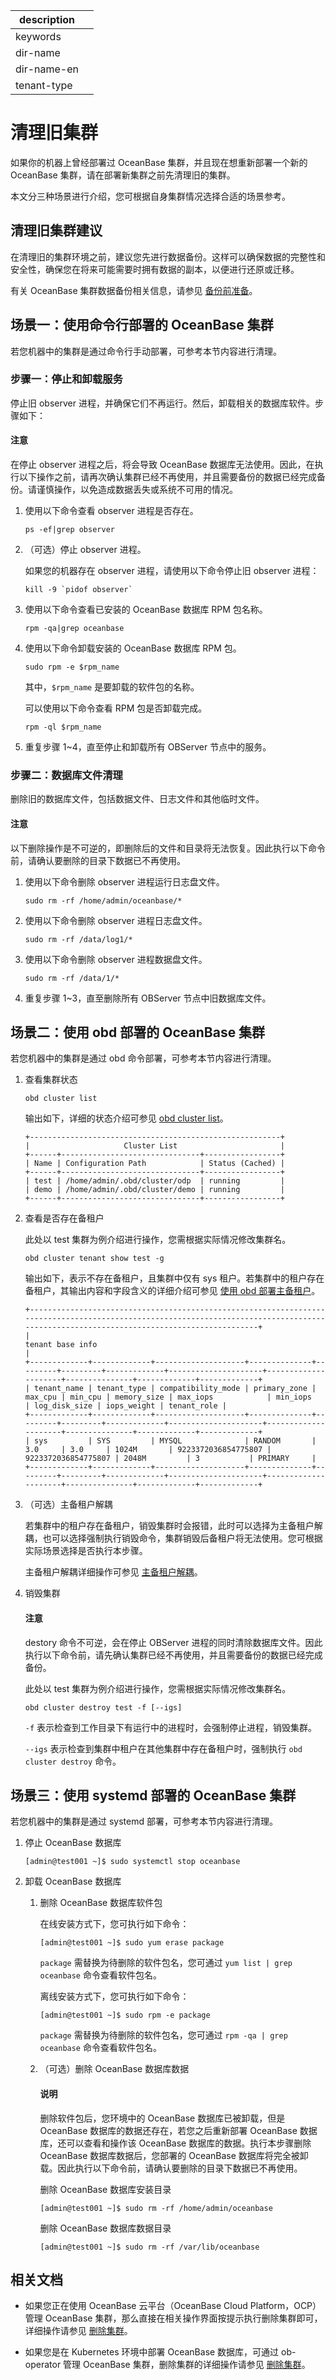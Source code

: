|description||
|---|---|
|keywords||
|dir-name||
|dir-name-en||
|tenant-type||

# 清理旧集群

如果你的机器上曾经部署过 OceanBase 集群，并且现在想重新部署一个新的 OceanBase 集群，请在部署新集群之前先清理旧的集群。

本文分三种场景进行介绍，您可根据自身集群情况选择合适的场景参考。

## 清理旧集群建议

在清理旧的集群环境之前，建议您先进行数据备份。这样可以确保数据的完整性和安全性，确保您在将来可能需要时拥有数据的副本，以便进行还原或迁移。

有关 OceanBase 集群数据备份相关信息，请参见 [备份前准备](../600.manage/600.backup-and-recovery/400.data-backup/100.preparation-before-data-backup.md)。

## 场景一：使用命令行部署的 OceanBase 集群

若您机器中的集群是通过命令行手动部署，可参考本节内容进行清理。

### 步骤一：停止和卸载服务

停止旧 observer 进程，并确保它们不再运行。然后，卸载相关的数据库软件。步骤如下：

<main id="notice" type='notice'>
  <h4>注意</h4>
  <p>在停止 observer 进程之后，将会导致 OceanBase 数据库无法使用。因此，在执行以下操作之前，请再次确认集群已经不再使用，并且需要备份的数据已经完成备份。请谨慎操作，以免造成数据丢失或系统不可用的情况。</p>
</main>

1. 使用以下命令查看 observer 进程是否存在。

   ```shell
   ps -ef|grep observer
   ```

2. （可选）停止 observer 进程。

   如果您的机器存在 observer 进程，请使用以下命令停止旧 observer 进程：

   ```shell
   kill -9 `pidof observer`
   ```

3. 使用以下命令查看已安装的 OceanBase 数据库 RPM 包名称。

   ```shell
   rpm -qa|grep oceanbase
   ```

4. 使用以下命令卸载安装的 OceanBase 数据库 RPM 包。

   ```shell
   sudo rpm -e $rpm_name
   ```

   其中，`$rpm_name` 是要卸载的软件包的名称。

   可以使用以下命令查看 RPM 包是否卸载完成。

   ```shell
   rpm -ql $rpm_name
   ```

5. 重复步骤 1~4，直至停止和卸载所有 OBServer 节点中的服务。

### 步骤二：数据库文件清理

删除旧的数据库文件，包括数据文件、日志文件和其他临时文件。

<main id="notice" type='notice'>
  <h4>注意</h4>
  <p>以下删除操作是不可逆的，即删除后的文件和目录将无法恢复。因此执行以下命令前，请确认要删除的目录下数据已不再使用。</p>
</main>

1. 使用以下命令删除 observer 进程运行日志盘文件。

   ```shell
   sudo rm -rf /home/admin/oceanbase/*
   ```

2. 使用以下命令删除 observer 进程日志盘文件。

   ```shell
   sudo rm -rf /data/log1/*
   ```

3. 使用以下命令删除 observer 进程数据盘文件。

   ```shell
   sudo rm -rf /data/1/*
   ```

4. 重复步骤 1~3，直至删除所有 OBServer 节点中旧数据库文件。

## 场景二：使用 obd 部署的 OceanBase 集群

若您机器中的集群是通过 obd 命令部署，可参考本节内容进行清理。

1. 查看集群状态

   ```shell
   obd cluster list
   ```

   输出如下，详细的状态介绍可参见 [obd cluster list](https://www.oceanbase.com/docs/community-obd-cn-1000000000634909)。

   ```shell
   +--------------------------------------------------------+
   |                     Cluster List                       |
   +------+-------------------------------+-----------------+
   | Name | Configuration Path            | Status (Cached) |
   +------+-------------------------------+-----------------+
   | test | /home/admin/.obd/cluster/odp  | running         |
   | demo | /home/admin/.obd/cluster/demo | running         |
   +------+-------------------------------+-----------------+
   ```

2. 查看是否存在备租户

   此处以 test 集群为例介绍进行操作，您需根据实际情况修改集群名。

   ```shell
   obd cluster tenant show test -g
   ```

   输出如下，表示不存在备租户，且集群中仅有 sys 租户。若集群中的租户存在备租户，其输出内容和字段含义的详细介绍可参见 [使用 obd 部署主备租户](https://www.oceanbase.com/docs/community-obd-cn-1000000000634947)。

   ```shell
   +-----------------------------------------------------------------------------------------------------------------------------------------------------------------------------------------+
   |                                                                                     tenant base info                                                                                    |
   +-------------+-------------+--------------------+--------------+---------+---------+-------------+---------------------+---------------------+---------------+-------------+-------------+
   | tenant_name | tenant_type | compatibility_mode | primary_zone | max_cpu | min_cpu | memory_size | max_iops            | min_iops            | log_disk_size | iops_weight | tenant_role |
   +-------------+-------------+--------------------+--------------+---------+---------+-------------+---------------------+---------------------+---------------+-------------+-------------+
   | sys         | SYS         | MYSQL              | RANDOM       | 3.0     | 3.0     | 1024M       | 9223372036854775807 | 9223372036854775807 | 2048M         | 3           | PRIMARY     |
   +-------------+-------------+--------------------+--------------+---------+---------+-------------+---------------------+---------------------+---------------+-------------+-------------+
   ```

3. （可选）主备租户解耦

   若集群中的租户存在备租户，销毁集群时会报错，此时可以选择为主备租户解耦，也可以选择强制执行销毁命令，集群销毁后备租户将无法使用。您可根据实际场景选择是否执行本步骤。

   主备租户解耦详细操作可参见 [主备租户解耦](https://www.oceanbase.com/docs/community-obd-cn-1000000000634948)。

4. 销毁集群

   <main id="notice" type='notice'>
     <h4>注意</h4>
     <p>destory 命令不可逆，会在停止 OBServer 进程的同时清除数据库文件。因此执行以下命令前，请先确认集群已经不再使用，并且需要备份的数据已经完成备份。</p>
   </main>

   此处以 test 集群为例介绍进行操作，您需根据实际情况修改集群名。

   ```shell
   obd cluster destroy test -f [--igs]
   ```

   `-f` 表示检查到工作目录下有运行中的进程时，会强制停止进程，销毁集群。

   `--igs` 表示检查到集群中租户在其他集群中存在备租户时，强制执行 `obd cluster destroy` 命令。

## 场景三：使用 systemd 部署的 OceanBase 集群

若您机器中的集群是通过 systemd 部署，可参考本节内容进行清理。

1. 停止 OceanBase 数据库
  
   ```shell
   [admin@test001 ~]$ sudo systemctl stop oceanbase
   ```

2. 卸载 OceanBase 数据库

   1. 删除 OceanBase 数据库软件包

      在线安装方式下，您可执行如下命令：

      ```shell
      [admin@test001 ~]$ sudo yum erase package 
      ```

      `package` 需替换为待删除的软件包名，您可通过 `yum list | grep oceanbase` 命令查看软件包名。

      离线安装方式下，您可执行如下命令：

      ```shell
      [admin@test001 ~]$ sudo rpm -e package
      ```

      `package` 需替换为待删除的软件包名，您可通过 `rpm -qa | grep oceanbase` 命令查看软件包名。

   2. （可选）删除 OceanBase 数据库数据

      <main id="notice" type='explain'>
        <h4>说明</h4>
        <p>删除软件包后，您环境中的 OceanBase 数据库已被卸载，但是 OceanBase 数据库的数据还存在，若您之后重新部署 OceanBase 数据库，还可以查看和操作该 OceanBase 数据库的数据。执行本步骤删除 OceanBase 数据库数据后，您部署的 OceanBase 数据库将完全被卸载。因此执行以下命令前，请确认要删除的目录下数据已不再使用。</p>
      </main>

      删除 OceanBase 数据库安装目录

      ```shell
      [admin@test001 ~]$ sudo rm -rf /home/admin/oceanbase 
      ```

      删除 OceanBase 数据库数据目录

      ```shell
      [admin@test001 ~]$ sudo rm -rf /var/lib/oceanbase 
      ```

## 相关文档

* 如果您正在使用 OceanBase 云平台（OceanBase Cloud Platform，OCP）管理 OceanBase 集群，那么直接在相关操作界面按提示执行删除集群即可，详细操作请参见 [删除集群](https://www.oceanbase.com/docs/enterprise-oceanbase-ocp-cn-1000000000125896)。

* 如果您是在 Kubernetes 环境中部署 OceanBase 数据库，可通过 ob-operator 管理 OceanBase 集群，删除集群的详细操作请参见 [删除集群](https://www.oceanbase.com/docs/community-ob-operator-doc-1000000000659349)。
